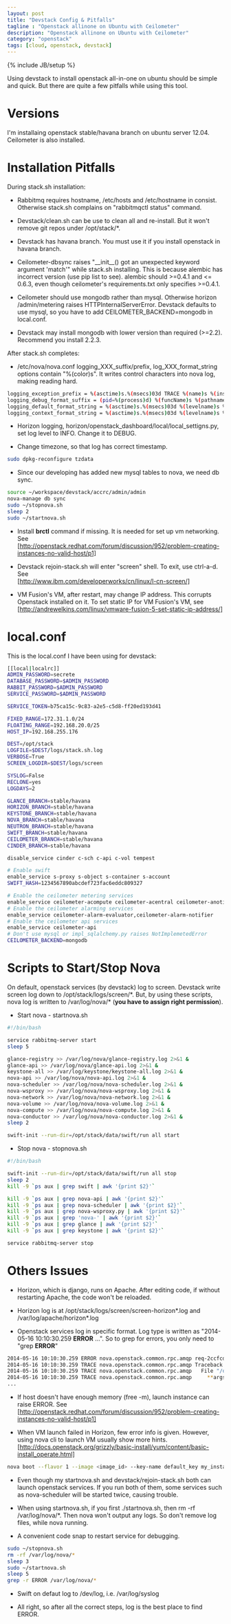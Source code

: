 ```yaml
---
layout: post
title: "Devstack Config & Pitfalls"
tagline : "Openstack allinone on Ubuntu with Ceilometer"
description: "Openstack allinone on Ubuntu with Ceilometer"
category: "openstack"
tags: [cloud, openstack, devstack]
---
```

{% include JB/setup %}

Using devstack to install openstack all-in-one on ubuntu should be simple and quick. But there are quite a few pitfalls while using this tool.

Versions
===

I'm installaing openstack stable/havana branch on ubuntu server 12.04. Ceilometer is also installed.

Installation Pitfalls
===

During stack.sh installation:

  * Rabbitmq requires hostname, /etc/hosts and /etc/hostname in consist. Otherwise stack.sh complains on "rabbitmqctl status" command.

  * Devstack/clean.sh can be use to clean all and re-install. But it won't remove git repos under /opt/stack/*.

  * Devstack has havana branch. You must use it if you install openstack in havana branch.

  * Ceilometer-dbsync raises "\_\_init\_\_() got an unexpected keyword argument 'match'" while stack.sh installing. This is because alembic has incorrect version (use pip list to see). alembic should >=0.4.1 and <= 0.6.3, even though ceilometer's requirements.txt only specifies >=0.4.1.

  * Ceilometer should use mongodb rather than mysql. Otherwise horizon /admin/metering raises HTTPInternalServerError. Devstack defaults to use mysql, so you have to add CEILOMETER_BACKEND=mongodb in local.conf.

  * Devstack may install mongodb with lower version than required (>=2.2). Recommend you install 2.2.3.

After stack.sh completes:

  * /etc/nova/nova.conf logging_XXX_suffix/prefix, log_XXX_format_string options contain "%(color)s". It writes control characters into nova log, making reading hard.  
  ```bash
  logging_exception_prefix = %(asctime)s.%(msecs)03d TRACE %(name)s %(instance)s  
  logging_debug_format_suffix = (pid=%(process)d) %(funcName)s %(pathname)s:%(lineno)d  
  logging_default_format_string = %(asctime)s.%(msecs)03d %(levelname)s %(name)s %(instance)s%(message)s      
  logging_context_format_string = %(asctime)s.%(msecs)03d %(levelname)s %(name)s %(request_id)s %(user_name)s %(project_name)s %(instance)s%(message)s  
  ```

  * Horizon logging, horizon/openstack_dashboard/local/local_settigns.py, set log level to INFO. Change it to DEBUG.

  * Change timezone, so that log has correct timestamp.  
  ```bash
  sudo dpkg-reconfigure tzdata
  ```

  * Since our developing has added new mysql tables to nova, we need db sync.  
  ```bash
  source ~/workspace/devstack/accrc/admin/admin
  nova-manage db sync
  sudo ~/stopnova.sh
  sleep 2
  sudo ~/startnova.sh
  ```

  * Install **brctl** command if missing. It is needed for set up vm networking. See  
    [http://openstack.redhat.com/forum/discussion/952/problem-creating-instances-no-valid-host/p1]

  * Devstack rejoin-stack.sh will enter "screen" shell. To exit, use ctrl-a-d. See  
    [http://www.ibm.com/developerworks/cn/linux/l-cn-screen/]

  * VM Fusion's VM, after restart, may change IP address. This corrupts Openstack installed on it. To set static IP for VM Fusion's VM, see  
    [http://andrewelkins.com/linux/vmware-fusion-5-set-static-ip-address/]

local.conf
===

This is the local.conf I have been using for devstack:

```bash
[[local|localrc]]
ADMIN_PASSWORD=secrete
DATABASE_PASSWORD=$ADMIN_PASSWORD
RABBIT_PASSWORD=$ADMIN_PASSWORD
SERVICE_PASSWORD=$ADMIN_PASSWORD

SERVICE_TOKEN=b75ca15c-9c83-a2e5-c5d8-ff20ed193d41

FIXED_RANGE=172.31.1.0/24
FLOATING_RANGE=192.168.20.0/25
HOST_IP=192.168.255.176

DEST=/opt/stack
LOGFILE=$DEST/logs/stack.sh.log
VERBOSE=True
SCREEN_LOGDIR=$DEST/logs/screen

SYSLOG=False
RECLONE=yes
LOGDAYS=2

GLANCE_BRANCH=stable/havana
HORIZON_BRANCH=stable/havana
KEYSTONE_BRANCH=stable/havana
NOVA_BRANCH=stable/havana
NEUTRON_BRANCH=stable/havana
SWIFT_BRANCH=stable/havana
CEILOMETER_BRANCH=stable/havana
CINDER_BRANCH=stable/havana

disable_service cinder c-sch c-api c-vol tempest

# Enable swift
enable_service s-proxy s-object s-container s-account
SWIFT_HASH=1234567890abcdef723fac6eddc809327

# Enable the ceilometer metering services
enable_service ceilometer-acompute ceilometer-acentral ceilometer-anotification ceilometer-collector
# Enable the ceilometer alarming services
enable_service ceilometer-alarm-evaluator,ceilometer-alarm-notifier
# Enable the ceilometer api services
enable_service ceilometer-api
# Don't use mysql or impl_sqlalchemy.py raises NotImplemetedError
CEILOMETER_BACKEND=mongodb
```

Scripts to Start/Stop Nova
===

On default, openstack services (by devstack) log to screen. Devstack write screen log down to /opt/stack/logs/screen/\*. But, by using these scripts, nova log is written to /var/log/nova/\* (**you have to assign right permission**).

  * Start nova - startnova.sh  
  ```bash
  #!/bin/bash

  service rabbitmq-server start
  sleep 5

  glance-registry >> /var/log/nova/glance-registry.log 2>&1 &
  glance-api >> /var/log/nova/glance-api.log 2>&1 &
  keystone-all >> /var/log/keystone/keystone-all.log 2>&1 &
  nova-api >> /var/log/nova/nova-api.log 2>&1 &
  nova-scheduler >> /var/log/nova/nova-scheduler.log 2>&1 &
  nova-wsproxy >> /var/log/nova/nova-wsproxy.log 2>&1 &
  nova-network >> /var/log/nova/nova-network.log 2>&1 &
  nova-volume >> /var/log/nova/nova-volume.log 2>&1 &
  nova-compute >> /var/log/nova/nova-compute.log 2>&1 &
  nova-conductor >> /var/log/nova/nova-conductor.log 2>&1 &
  sleep 2

  swift-init --run-dir=/opt/stack/data/swift/run all start
  ```

  * Stop nova - stopnova.sh  
  ```bash
  #!/bin/bash

  swift-init --run-dir=/opt/stack/data/swift/run all stop
  sleep 2
  kill -9 `ps aux | grep swift | awk '{print $2}'`

  kill -9 `ps aux | grep nova-api | awk '{print $2}'`
  kill -9 `ps aux | grep nova-scheduler | awk '{print $2}'`
  kill -9 `ps aux | grep nova-wsproxy.py | awk '{print $2}'`
  kill -9 `ps aux | grep 'nova-' | awk '{print $2}'`
  kill -9 `ps aux | grep glance | awk '{print $2}'`
  kill -9 `ps aux | grep keystone | awk '{print $2}'`

  service rabbitmq-server stop
  ```

Others Issues
===

  * Horizon, which is django, runs on Apache. After editing code, if without restarting Apache, the code won't be reloaded.

  * Horizon log is at /opt/stack/logs/screen/screen-horizon\*.log and /var/log/apache/horizon\*.log

  * Openstack services log in specific format. Log type is written as "2014-05-16 10:10:30.259 **ERROR** ...". So to grep for errors, you only need to "grep **ERROR**"  
  ```bash
  2014-05-16 10:10:30.259 ERROR nova.openstack.common.rpc.amqp req-2ccfcdc7-540c-4550-8e67-e4f175ceb865 admin demo Exception during message handling
  2014-05-16 10:10:30.259 TRACE nova.openstack.common.rpc.amqp Traceback (most recent call last):
  2014-05-16 10:10:30.259 TRACE nova.openstack.common.rpc.amqp   File "/opt/stack/nova/nova/openstack/common/rpc/amqp.py", line 461, in _process_data
  2014-05-16 10:10:30.259 TRACE nova.openstack.common.rpc.amqp     **args)
  ...
  ```

  * If host doesn't have enough memory (free \-m), launch instance can raise ERROR. See  
    [http://openstack.redhat.com/forum/discussion/952/problem-creating-instances-no-valid-host/p1]

  * When VM launch failed in Horizon, few error info is given. However, using nova cli to launch VM usually show more hints.  
    [http://docs.openstack.org/grizzly/basic-install/yum/content/basic-install_operate.html]  
  ```bash
  nova boot --flavor 1 --image <image_id> --key-name default_key my_instance
  ```

  * Even though my startnova.sh and devstack/rejoin-stack.sh both can launch openstack services. If you run both of them, some services such as nova-scheduler will be started twice, causing trouble.

  * When using startnova.sh, if you first ./startnova.sh, then rm \-rf /var/log/nova/\*. Then nova won't output any logs. So don't remove log files, while nova running.

  * A convenient code snap to restart service for debugging.  
  ```bash
  sudo ~/stopnova.sh
  rm -rf /var/log/nova/*
  sleep 3
  sudo ~/startnova.sh
  sleep 5
  grep -r ERROR /var/log/nova/*
  ```

  * Swift on defaut log to /dev/log, i.e. /var/log/syslog

  * All right, so after all the correct steps, log is the best place to find ERROR.

